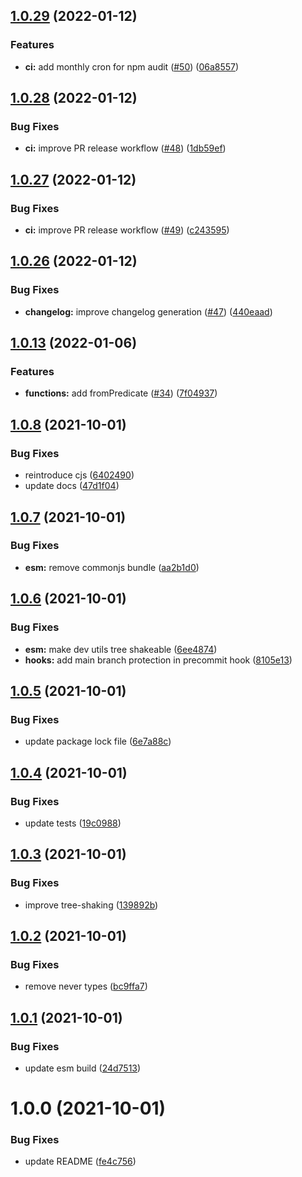 ## [1.0.29](https://github.com/dankreiger/tiny-either/compare/v1.0.28...v1.0.29) (2022-01-12)


### Features

* **ci:** add monthly cron for npm audit ([#50](https://github.com/dankreiger/tiny-either/issues/50)) ([06a8557](https://github.com/dankreiger/tiny-either/commit/06a8557835dcc5e419631cc412e034353b0273ba))

## [1.0.28](https://github.com/dankreiger/tiny-either/compare/v1.0.27...v1.0.28) (2022-01-12)


### Bug Fixes

* **ci:** improve PR release workflow ([#48](https://github.com/dankreiger/tiny-either/issues/48)) ([1db59ef](https://github.com/dankreiger/tiny-either/commit/1db59ef9cbf9415a8ae9cb43f56505f79529faa9))

## [1.0.27](https://github.com/dankreiger/tiny-either/compare/v1.0.26...v1.0.27) (2022-01-12)


### Bug Fixes

* **ci:** improve PR release workflow ([#49](https://github.com/dankreiger/tiny-either/issues/49)) ([c243595](https://github.com/dankreiger/tiny-either/commit/c2435954750eb40d0a447715a4eceae354f84ba2))

## [1.0.26](https://github.com/dankreiger/tiny-either/compare/v1.0.25...v1.0.26) (2022-01-12)


### Bug Fixes

* **changelog:** improve changelog generation ([#47](https://github.com/dankreiger/tiny-either/issues/47)) ([440eaad](https://github.com/dankreiger/tiny-either/commit/440eaadcb2d8a7e81c919104b80190d4f2f9d017))

## [1.0.13](https://github.com/dankreiger/tiny-either/compare/v1.0.12...v1.0.13) (2022-01-06)


### Features

* **functions:** add fromPredicate ([#34](https://github.com/dankreiger/tiny-either/issues/34)) ([7f04937](https://github.com/dankreiger/tiny-either/commit/7f049373c9ebe2c74d5edddefe0080a899ff5749))

## [1.0.8](https://github.com/dankreiger/tiny-either/compare/v1.0.7...v1.0.8) (2021-10-01)


### Bug Fixes

* reintroduce cjs ([6402490](https://github.com/dankreiger/tiny-either/commit/6402490af6d465c8e96d547d3609871b9ebb4208))
* update docs ([47d1f04](https://github.com/dankreiger/tiny-either/commit/47d1f04a24d39a64ef6a75261581027494225f53))

## [1.0.7](https://github.com/dankreiger/tiny-either/compare/v1.0.6...v1.0.7) (2021-10-01)


### Bug Fixes

* **esm:** remove commonjs bundle ([aa2b1d0](https://github.com/dankreiger/tiny-either/commit/aa2b1d00c2c09f2815e02e59040d7df8233402bc))

## [1.0.6](https://github.com/dankreiger/tiny-either/compare/v1.0.5...v1.0.6) (2021-10-01)


### Bug Fixes

* **esm:** make dev utils tree shakeable ([6ee4874](https://github.com/dankreiger/tiny-either/commit/6ee487443be4855d93309eb6d9bd6e0288accbf2))
* **hooks:** add main branch protection in precommit hook ([8105e13](https://github.com/dankreiger/tiny-either/commit/8105e139e008e86abf4853d205cc238f0c737d1e))

## [1.0.5](https://github.com/dankreiger/tiny-either/compare/v1.0.4...v1.0.5) (2021-10-01)


### Bug Fixes

* update package lock file ([6e7a88c](https://github.com/dankreiger/tiny-either/commit/6e7a88ca0ac7c9c8162f2ea1a93cce985c1e07b1))

## [1.0.4](https://github.com/dankreiger/tiny-either/compare/v1.0.3...v1.0.4) (2021-10-01)


### Bug Fixes

* update tests ([19c0988](https://github.com/dankreiger/tiny-either/commit/19c09882966b657b792e530296584236be9de3e7))

## [1.0.3](https://github.com/dankreiger/tiny-either/compare/v1.0.2...v1.0.3) (2021-10-01)


### Bug Fixes

* improve tree-shaking ([139892b](https://github.com/dankreiger/tiny-either/commit/139892be092aa418514288a41739278a87c99aca))

## [1.0.2](https://github.com/dankreiger/tiny-either/compare/v1.0.1...v1.0.2) (2021-10-01)


### Bug Fixes

* remove never types ([bc9ffa7](https://github.com/dankreiger/tiny-either/commit/bc9ffa78c09f51a15e2beca2cd11b1d48765a605))

## [1.0.1](https://github.com/dankreiger/tiny-either/compare/v1.0.0...v1.0.1) (2021-10-01)


### Bug Fixes

* update esm build ([24d7513](https://github.com/dankreiger/tiny-either/commit/24d7513e23e79b56c7385fbc435f6ac82ead7de4))

# 1.0.0 (2021-10-01)


### Bug Fixes

* update README ([fe4c756](https://github.com/dankreiger/tiny-either/commit/fe4c756fe1a214ef3de85ed5dc6c0b69f59622e7))

